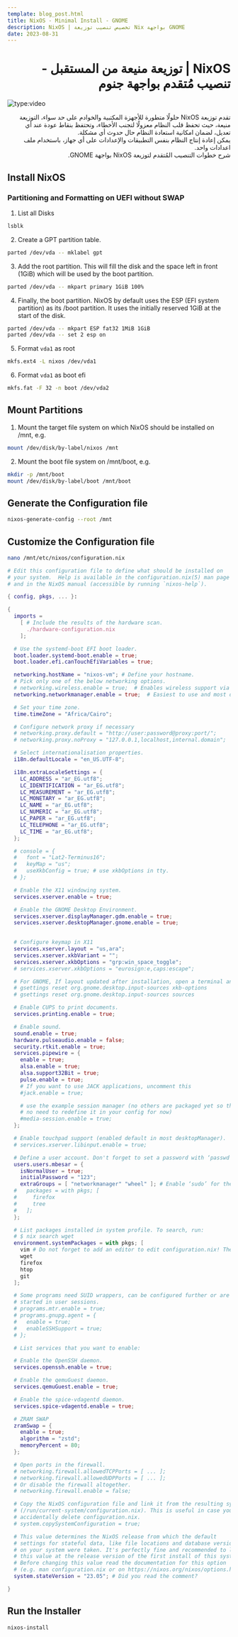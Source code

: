```yaml
---
template: blog_post.html
title: NixOS - Minimal Install - GNOME
description: NixOS | تخصيص تنصيب توزيعة Nix بواجهة GNOME
date: 2023-08-31
---
```


# <div dir="rtl">NixOS | توزيعة منيعة من المستقبل - تنصيب مُتقدم بواجهة جنوم</div>

![type:video](https://www.youtube.com/embed/vQLssnUXKj0)

<div dir="rtl">
تقدم توزيعة NixOS حلولًا متطورة للأجهزة المكتبية والخوادم على حد سواء، التوزيعة منيعة، حيث تحفظ قلب النظام معزولًا لتجنب الأخطاء، وتحتفظ بنقاط عودة عند أي تعديل، لضمان امكانية استعادة النظام حال حدوث أي مشكلة. 
</div>
<div dir="rtl">
يمكن إعادة إنتاج النظام بنفس التطبيقات والإعدادات على أي جهاز، باستخدام ملف اعدادات واحد. 
</div>
<div dir="rtl">
شرح خطوات التنصيب المُتقدم لتوزيعة NixOS بواجهة GNOME.  
</div>

<p hidden>#more</p>

## Install NixOS

### Partitioning and Formatting on UEFI without SWAP

1. List all Disks

```sh
lsblk
```

2. Create a GPT partition table.
```sh
parted /dev/vda -- mklabel gpt
```
        
3. Add the root partition. This will fill the disk and the space left in front (1GiB) which will be used by the boot partition.

``` sh
parted /dev/vda -- mkpart primary 1GiB 100%
```

4. Finally, the boot partition. NixOS by default uses the ESP (EFI system partition) as its /boot partition. It uses the initially reserved 1GiB at the start of the disk.

```sh
parted /dev/vda -- mkpart ESP fat32 1MiB 1GiB
parted /dev/vda -- set 2 esp on
```
       
5. Format `vda1` as root
```sh
mkfs.ext4 -L nixos /dev/vda1
```
            
6. Format `vda1` as boot efi
```sh
mkfs.fat -F 32 -n boot /dev/vda2
```

## Mount Partitions

1. Mount the target file system on which NixOS should be installed on /mnt, e.g.

```sh
mount /dev/disk/by-label/nixos /mnt
```

2. Mount the boot file system on /mnt/boot, e.g. 

```sh
mkdir -p /mnt/boot
mount /dev/disk/by-label/boot /mnt/boot
```

## Generate the Configuration file

```sh
nixos-generate-config --root /mnt
```

## Customize the Configuration file

```sh
nano /mnt/etc/nixos/configuration.nix
```

``` nix title="configuration.nix"
# Edit this configuration file to define what should be installed on
# your system.  Help is available in the configuration.nix(5) man page
# and in the NixOS manual (accessible by running `nixos-help`).

{ config, pkgs, ... }:

{
  imports =
    [ # Include the results of the hardware scan.
      ./hardware-configuration.nix
    ];

  # Use the systemd-boot EFI boot loader.
  boot.loader.systemd-boot.enable = true;
  boot.loader.efi.canTouchEfiVariables = true;

  networking.hostName = "nixos-vm"; # Define your hostname.
  # Pick only one of the below networking options.
  # networking.wireless.enable = true;  # Enables wireless support via wpa_supplicant.
  networking.networkmanager.enable = true;  # Easiest to use and most distros use this by default.

  # Set your time zone.
  time.timeZone = "Africa/Cairo";

  # Configure network proxy if necessary
  # networking.proxy.default = "http://user:password@proxy:port/";
  # networking.proxy.noProxy = "127.0.0.1,localhost,internal.domain";

  # Select internationalisation properties.
  i18n.defaultLocale = "en_US.UTF-8";

  i18n.extraLocaleSettings = {
    LC_ADDRESS = "ar_EG.utf8";
    LC_IDENTIFICATION = "ar_EG.utf8";
    LC_MEASUREMENT = "ar_EG.utf8";
    LC_MONETARY = "ar_EG.utf8";
    LC_NAME = "ar_EG.utf8";
    LC_NUMERIC = "ar_EG.utf8";
    LC_PAPER = "ar_EG.utf8";
    LC_TELEPHONE = "ar_EG.utf8";
    LC_TIME = "ar_EG.utf8";
  };

  # console = {
  #   font = "Lat2-Terminus16";
  #   keyMap = "us";
  #   useXkbConfig = true; # use xkbOptions in tty.
  # };

  # Enable the X11 windowing system.
  services.xserver.enable = true;

  # Enable the GNOME Desktop Environment.
  services.xserver.displayManager.gdm.enable = true;
  services.xserver.desktopManager.gnome.enable = true;
  

  # Configure keymap in X11
  services.xserver.layout = "us,ara";
  services.xserver.xkbVariant = "";
  services.xserver.xkbOptions = "grp:win_space_toggle";
  # services.xserver.xkbOptions = "eurosign:e,caps:escape";

  # For GNOME, If layout updated after installation, open a terminal and run:
  # gsettings reset org.gnome.desktop.input-sources xkb-options
  # gsettings reset org.gnome.desktop.input-sources sources

  # Enable CUPS to print documents.
  services.printing.enable = true;

  # Enable sound.
  sound.enable = true;
  hardware.pulseaudio.enable = false;
  security.rtkit.enable = true;
  services.pipewire = {
    enable = true;
    alsa.enable = true;
    alsa.support32Bit = true;
    pulse.enable = true;
    # If you want to use JACK applications, uncomment this
    #jack.enable = true;

    # use the example session manager (no others are packaged yet so this is enabled by default,
    # no need to redefine it in your config for now)
    #media-session.enable = true;
  };

  # Enable touchpad support (enabled default in most desktopManager).
  # services.xserver.libinput.enable = true;

  # Define a user account. Don't forget to set a password with ‘passwd’.
  users.users.mbesar = {
    isNormalUser = true;
    initialPassword = "123";
    extraGroups = [ "networkmanager" "wheel" ]; # Enable ‘sudo’ for the user.
  #   packages = with pkgs; [
  #     firefox
  #     tree
  #   ];
  };

  # List packages installed in system profile. To search, run:
  # $ nix search wget
  environment.systemPackages = with pkgs; [
    vim # Do not forget to add an editor to edit configuration.nix! The Nano editor is also installed by default.
    wget
    firefox
    htop
    git
  ];

  # Some programs need SUID wrappers, can be configured further or are
  # started in user sessions.
  # programs.mtr.enable = true;
  # programs.gnupg.agent = {
  #   enable = true;
  #   enableSSHSupport = true;
  # };

  # List services that you want to enable:

  # Enable the OpenSSH daemon.
  services.openssh.enable = true;

  # Enable the qemuGuest daemon.
  services.qemuGuest.enable = true;

  # Enable the spice-vdagentd daemon.
  services.spice-vdagentd.enable = true;

  # ZRAM SWAP
  zramSwap = {
    enable = true;
    algorithm = "zstd";
    memoryPercent = 80;
  };

  # Open ports in the firewall.
  # networking.firewall.allowedTCPPorts = [ ... ];
  # networking.firewall.allowedUDPPorts = [ ... ];
  # Or disable the firewall altogether.
  # networking.firewall.enable = false;

  # Copy the NixOS configuration file and link it from the resulting system
  # (/run/current-system/configuration.nix). This is useful in case you
  # accidentally delete configuration.nix.
  # system.copySystemConfiguration = true;

  # This value determines the NixOS release from which the default
  # settings for stateful data, like file locations and database versions
  # on your system were taken. It's perfectly fine and recommended to leave
  # this value at the release version of the first install of this system.
  # Before changing this value read the documentation for this option
  # (e.g. man configuration.nix or on https://nixos.org/nixos/options.html).
  system.stateVersion = "23.05"; # Did you read the comment?

}
```

## Run the Installer

```sh
nixos-install
```